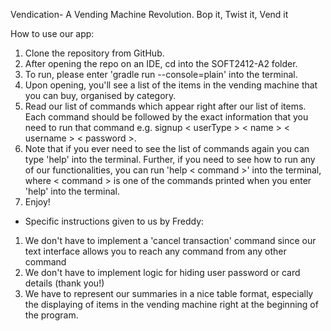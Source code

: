 Vendication- A Vending Machine Revolution.
    Bop it, Twist it, Vend it
    
How to use our app:

1. Clone the repository from GitHub.
2. After opening the repo on an IDE, cd into the SOFT2412-A2 folder.
3. To run, please enter 'gradle run --console=plain' into the terminal.
4. Upon opening, you'll see a list of the items in the vending machine that you can buy, organised by category.
5. Read our list of commands which appear right after our list of items. Each command should be followed by the exact information that you need to run that command e.g. signup < userType > < name > < username > < password >. 
6. Note that if you ever need to see the list of commands again you can type 'help' into the terminal. Further, if you need to see how to run any of our functionalities, you can run 'help < command >' into the terminal, where < command > is one of the commands printed when you enter 'help' into the terminal.
7. Enjoy! 



- Specific instructions given to us by Freddy:
1. We don't have to implement a 'cancel transaction' command since our text interface allows you to reach any command from any other command
2. We don't have to implement logic for hiding user password or card details (thank you!)
3. We have to represent our summaries in a nice table format, especially the displaying of items in the vending machine right at the beginning of the program.
